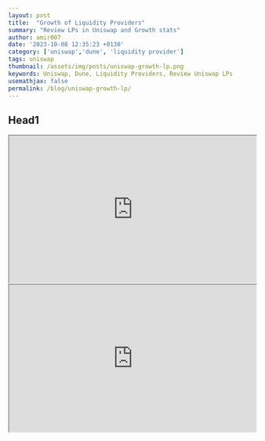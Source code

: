 ```yaml
---
layout: post
title:  "Growth of Liquidity Providers"
summary: "Review LPs in Uniswap and Growth stats"
author: amir007
date: '2023-10-08 12:35:23 +0130'
category: ['uniswap','dune', 'liquidity provider']
tags: uniswap
thumbnail: /assets/img/posts/uniswap-growth-lp.png
keywords: Uniswap, Dune, Liquidity Providers, Review Uniswap LPs
usemathjax: false
permalink: /blog/uniswap-growth-lp/
---
```


## Head1

<iframe src="https://dune.com/embeds/3119526/5205138" width="100%" height="300"></iframe>


<iframe src="https://dune.com/embeds/3119526/5227954" width="100%" height="300"></iframe>
